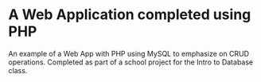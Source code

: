 # A Web Application completed using PHP

 An example of a Web App with PHP using MySQL to emphasize on CRUD operations.
 Completed as part of a school project for the Intro to Database class.

